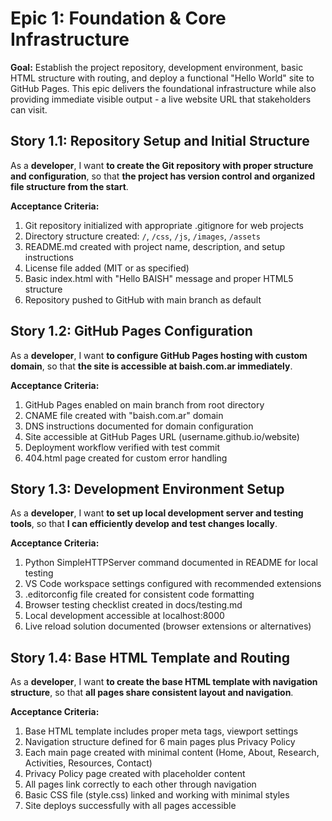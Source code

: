# Epic 1: Foundation & Core Infrastructure

**Goal:** Establish the project repository, development environment, basic HTML structure with routing, and deploy a functional "Hello World" site to GitHub Pages. This epic delivers the foundational infrastructure while also providing immediate visible output - a live website URL that stakeholders can visit.

## Story 1.1: Repository Setup and Initial Structure

As a **developer**,
I want **to create the Git repository with proper structure and configuration**,
so that **the project has version control and organized file structure from the start**.

**Acceptance Criteria:**
1. Git repository initialized with appropriate .gitignore for web projects
2. Directory structure created: `/`, `/css`, `/js`, `/images`, `/assets`
3. README.md created with project name, description, and setup instructions
4. License file added (MIT or as specified)
5. Basic index.html with "Hello BAISH" message and proper HTML5 structure
6. Repository pushed to GitHub with main branch as default

## Story 1.2: GitHub Pages Configuration

As a **developer**,
I want **to configure GitHub Pages hosting with custom domain**,
so that **the site is accessible at baish.com.ar immediately**.

**Acceptance Criteria:**
1. GitHub Pages enabled on main branch from root directory
2. CNAME file created with "baish.com.ar" domain
3. DNS instructions documented for domain configuration
4. Site accessible at GitHub Pages URL (username.github.io/website)
5. Deployment workflow verified with test commit
6. 404.html page created for custom error handling

## Story 1.3: Development Environment Setup

As a **developer**,
I want **to set up local development server and testing tools**,
so that **I can efficiently develop and test changes locally**.

**Acceptance Criteria:**
1. Python SimpleHTTPServer command documented in README for local testing
2. VS Code workspace settings configured with recommended extensions
3. .editorconfig file created for consistent code formatting
4. Browser testing checklist created in docs/testing.md
5. Local development accessible at localhost:8000
6. Live reload solution documented (browser extensions or alternatives)

## Story 1.4: Base HTML Template and Routing

As a **developer**,
I want **to create the base HTML template with navigation structure**,
so that **all pages share consistent layout and navigation**.

**Acceptance Criteria:**
1. Base HTML template includes proper meta tags, viewport settings
2. Navigation structure defined for 6 main pages plus Privacy Policy
3. Each main page created with minimal content (Home, About, Research, Activities, Resources, Contact)
4. Privacy Policy page created with placeholder content
5. All pages link correctly to each other through navigation
6. Basic CSS file (style.css) linked and working with minimal styles
7. Site deploys successfully with all pages accessible
